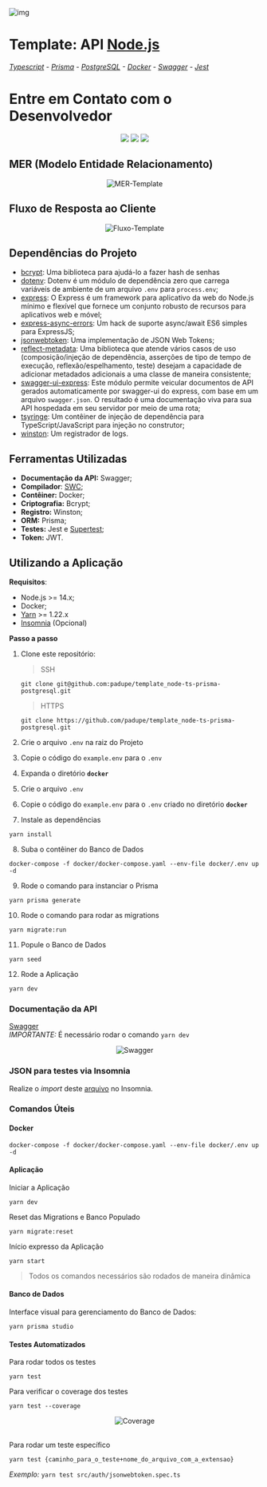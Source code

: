 ![img](https://github.com/padupe/template_node-ts-prisma-postgresql/blob/master/images/template.svg)
# Template: API [Node.js](https://nodejs.org/pt-br/ 'Node.js')
*[Typescript](https://www.typescriptlang.org/pt/ 'Typescript') - [Prisma](https://www.prisma.io/ 'Prisma') - [PostgreSQL](https://www.postgresql.org/ 'PostgreSQL') - [Docker](https://www.docker.com/ 'Docker') - [Swagger](https://swagger.io/ 'Swagger') - [Jest](https://jestjs.io/pt-BR/ 'Jest')*

# Entre em Contato com o Desenvolvedor
<div align="center">
      <a href="https://www.linkedin.com/in/paulo-eduardo-peixoto-2155a866/" target="_blank"><img src="https://img.shields.io/badge/LinkedIn-0077B5?style=for-the-badge&logo=linkedin&logoColor=white" target="_blank"></a>
      <a href="mailto:peixoto.pauloeduardo@gmail.com" target="_blank"><img src="https://img.shields.io/badge/Gmail-D14836?style=for-the-badge&logo=gmail&logoColor=white" target="_blank"></a>
      <a href="https://github.com/padupe" target="_blank"><img src="https://img.shields.io/badge/GitHub-100000?style=for-the-badge&logo=github&logoColor=white" target="_blank"></a>
</div>


## MER (Modelo Entidade Relacionamento)
<div align="center">
      <img align="center" alt="MER-Template" src="https://github.com/padupe/template_node-ts-prisma-postgresql/blob/master/images/mer.png">     
</div>


## Fluxo de Resposta ao Cliente
<div align="center">
      <img align="center" alt="Fluxo-Template" src="https://github.com/padupe/template_node-ts-prisma-postgresql/blob/master/images/fluxo.drawio.png">     
</div>


## Dependências do Projeto
- [bcrypt](https://www.npmjs.com/package/bcrypt 'bcrypt'): Uma biblioteca para ajudá-lo a fazer hash de senhas<br>
- [dotenv](https://www.npmjs.com/package/dotenv 'dotenv'): Dotenv é um módulo de dependência zero que carrega variáveis ​​de ambiente de um arquivo `.env` para `process.env`;<br>
- [express](https://expressjs.com/pt-br/ 'express'): O Express é um framework para aplicativo da web do Node.js mínimo e flexível que fornece um conjunto robusto de recursos para aplicativos web e móvel;<br>
- [express-async-errors](https://www.npmjs.com/package/express-async-errors 'express-async-errors'): Um hack de suporte async/await ES6 simples para ExpressJS;<br>
- [jsonwebtoken](https://www.npmjs.com/package/jsonwebtoken 'jsonwebtoken'): Uma implementação de JSON Web Tokens;<br>
- [reflect-metadata](https://www.npmjs.com/package/reflect-metadata 'reflect-metadata'): Uma biblioteca que atende vários casos de uso (composição/injeção de dependência, asserções de tipo de tempo de execução, reflexão/espelhamento, teste) desejam a capacidade de adicionar metadados adicionais a uma classe de maneira consistente;<br>
- [swagger-ui-express](https://www.npmjs.com/package/swagger-ui-express 'swagger-ui-express'): Este módulo permite veicular documentos de API gerados automaticamente por swagger-ui do express, com base em um arquivo `swagger.json`. O resultado é uma documentação viva para sua API hospedada em seu servidor por meio de uma rota;<br>
- [tsyringe](https://www.npmjs.com/package/tsyringe 'tsyringe'): Um contêiner de injeção de dependência para TypeScript/JavaScript para injeção no construtor;<br>
- [winston](https://www.npmjs.com/package/winston 'winston'): Um registrador de logs.<br>


## Ferramentas Utilizadas
- **Documentação da API:** Swagger;<br>
- **Compilador**: [SWC](https://swc.rs/ 'SWC');<br>
- **Contêiner:** Docker;<br>
- **Criptografia:** Bcrypt;<br>
- **Registro:** Winston;<br>
- **ORM:** Prisma;<br>
- **Testes:** Jest e [Supertest](https://www.npmjs.com/package/supertest 'Supertest');<br>
- **Token:** JWT.<br>


## Utilizando a Aplicação

**Requisitos**:
- Node.js >= 14.x;
- Docker;
- [Yarn](https://yarnpkg.com/ 'Yarn') >= 1.22.x
- [Insomnia](https://insomnia.rest/ 'Insomnia') (Opcional)

**Passo a passo**
1. Clone este repositório:
      > SSH
      ```
      git clone git@github.com:padupe/template_node-ts-prisma-postgresql.git
      ```

      > HTTPS
      ```
      git clone https://github.com/padupe/template_node-ts-prisma-postgresql.git
      ```

2. Crie o arquivo `.env` na raiz do Projeto

3. Copie o código do `example.env` para o `.env`

4. Expanda o diretório **`docker`**

5. Crie o arquivo `.env`

6. Copie o código do `example.env` para o `.env` criado no diretório **`docker`**

7. Instale as dependências
```
yarn install
```

8. Suba o contêiner do Banco de Dados
```
docker-compose -f docker/docker-compose.yaml --env-file docker/.env up -d
```

9. Rode o comando para instanciar o Prisma
```
yarn prisma generate
```

10. Rode o comando para rodar as migrations
```
yarn migrate:run
```

11. Popule o Banco de Dados
```
yarn seed
```

12. Rode a Aplicação
```
yarn dev
```

### Documentação da API
[Swagger](http://localhost:3000/docs/)<br>
*IMPORTANTE:* É necessário rodar o comando `yarn dev`<br>
<div align="center">
      <img align="center" alt="Swagger" src="https://github.com/padupe/template_node-ts-prisma-postgresql/blob/master/images/swagger.png">     
</div>

### JSON para testes via Insomnia
Realize o _import_ deste [arquivo](https://github.com/padupe/template_node-ts-prisma-postgresql/blob/master/insomnia/Insomnia.json "arquivo") no Insomnia.

### Comandos Úteis

#### Docker
```
docker-compose -f docker/docker-compose.yaml --env-file docker/.env up -d
```

#### Aplicação

Iniciar a Aplicação
```
yarn dev
```

Reset das Migrations e Banco Populado
```
yarn migrate:reset
```

Início expresso da Aplicação
```
yarn start
```
> Todos os comandos necessários são rodados de maneira dinâmica

#### Banco de Dados

Interface visual para gerenciamento do Banco de Dados:
```
yarn prisma studio
```

#### Testes Automatizados

Para rodar todos os testes
```
yarn test
```

Para verificar o coverage dos testes
```
yarn test --coverage
```
<div align="center">
      <img align="center" alt="Coverage" src="https://github.com/padupe/template_node-ts-prisma-postgresql/blob/master/images/coverage.png">     
</div>
<br>

Para rodar um teste específico
```
yarn test {caminho_para_o_teste+nome_do_arquivo_com_a_extensao}
```
*Exemplo:* `yarn test src/auth/jsonwebtoken.spec.ts`<br>